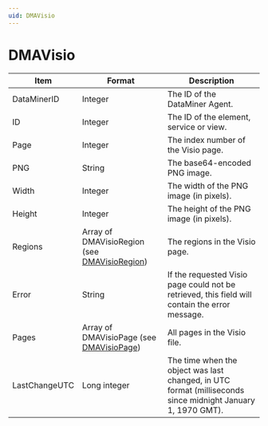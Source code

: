 ```yaml
---
uid: DMAVisio
---
```


# DMAVisio

| Item          | Format                                                             | Description                                                                                                 |
|---------------|--------------------------------------------------------------------|-------------------------------------------------------------------------------------------------------------|
| DataMinerID   | Integer                                                            | The ID of the DataMiner Agent.                                                                              |
| ID            | Integer                                                            | The ID of the element, service or view.                                                                     |
| Page          | Integer                                                            | The index number of the Visio page.                                                                         |
| PNG           | String                                                             | The base64-encoded PNG image.                                                                               |
| Width         | Integer                                                            | The width of the PNG image (in pixels).                                                                     |
| Height        | Integer                                                            | The height of the PNG image (in pixels).                                                                    |
| Regions       | Array of DMAVisioRe­gion (see [DMAVisioRegion](xref:DMAVisioRegion)) | The regions in the Visio page.                                                                              |
| Error         | String                                                             | If the requested Visio page could not be retrieved, this field will contain the error message.              |
| Pages         | Array of DMAVisioPage (see [DMAVisioPage](xref:DMAVisioPage))        | All pages in the Visio file.                                                                                |
| LastChangeUTC | Long integer                                                       | The time when the object was last changed, in UTC format (milliseconds since midnight January 1, 1970 GMT). |
